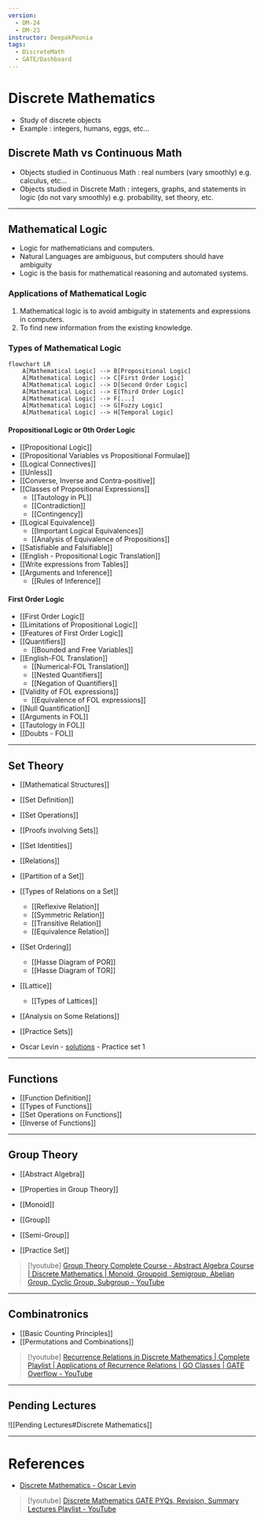 ```yaml
---
version:
  - DM-24
  - DM-23
instructor: DeepakPoonia
tags:
  - DiscreteMath
  - GATE/Dashboard
---
```

# Discrete Mathematics
- Study of discrete objects
- Example : integers, humans, eggs, etc...

## Discrete Math vs Continuous Math

- Objects studied in Continuous Math : real numbers (vary smoothly) e.g. calculus, etc...  
- Objects studied in Discrete Math : integers, graphs, and statements in logic (do not vary smoothly) e.g. probability, set theory, etc.

---
## Mathematical Logic

- Logic for mathematicians and computers.
- Natural Languages are ambiguous, but computers should have ambiguity
- Logic is the basis for mathematical reasoning and automated systems.

### Applications of Mathematical Logic

1. Mathematical logic is to avoid ambiguity in statements and expressions in computers.
2. To find new information from the existing knowledge.


### Types of Mathematical Logic

```mermaid
flowchart LR
	A[Mathematical Logic] --> B[Propositional Logic]
	A[Mathematical Logic] --> C[First Order Logic]
	A[Mathematical Logic] --> D[Second Order Logic]
	A[Mathematical Logic] --> E[Third Order Logic]
	A[Mathematical Logic] --> F[...]
	A[Mathematical Logic] --> G[Fuzzy Logic]
	A[Mathematical Logic] --> H[Temporal Logic]
```

#### Propositional Logic or 0th Order Logic
- [[Propositional Logic]]
- [[Propositional Variables vs Propositional Formulae]]
- [[Logical Connectives]]
- [[Unless]]
- [[Converse, Inverse and Contra-positive]]
- [[Classes of Propositional Expressions]]
	- [[Tautology in PL]]
	- [[Contradiction]]
	- [[Contingency]]
- [[Logical Equivalence]]
	- [[Important Logical Equivalences]]
	- [[Analysis of Equivalence of Propositions]]
- [[Satisfiable and Falsifiable]]
- [[English - Propositional Logic Translation]]
- [[Write expressions from Tables]]
- [[Arguments and Inference]]
	- [[Rules of Inference]]

#### First Order Logic
- [[First Order Logic]]
- [[Limitations of Propositional Logic]]
- [[Features of First Order Logic]]
- [[Quantifiers]]
	- [[Bounded and Free Variables]]
- [[English-FOL Translation]]
	- [[Numerical-FOL Translation]]
	- [[Nested Quantifiers]]
	- [[Negation of Quantifiers]]
- [[Validity of FOL expressions]]
	- [[Equivalence of FOL expressions]]
- [[Null Quantification]]
- [[Arguments in FOL]]
- [[Tautology in FOL]]
- [[Doubts - FOL]]

---
## Set Theory

- [[Mathematical Structures]]
- [[Set Definition]]
- [[Set Operations]]
- [[Proofs involving Sets]]
- [[Set Identities]]
- [[Relations]]
- [[Partition of a Set]]
- [[Types of Relations on a Set]]
	- [[Reflexive Relation]]
	- [[Symmetric Relation]]
	- [[Transitive Relation]]
	- [[Equivalence Relation]]
- [[Set Ordering]]
	- [[Hasse Diagram of POR]]
	- [[Hasse Diagram of TOR]]
- [[Lattice]]
	- [[Types of Lattices]]
- [[Analysis on Some Relations]]

- [[Practice Sets]]

- Oscar Levin - [solutions](https://discrete.openmathbooks.org/dmoi3/sec_intro-sets.html) - Practice set 1

---
## Functions

- [[Function Definition]]
- [[Types of Functions]]
- [[Set Operations on Functions]]
- [[Inverse of Functions]]

---
## Group Theory

- [[Abstract Algebra]]
- [[Properties in Group Theory]]
- [[Monoid]]
- [[Group]]
- [[Semi-Group]]

- [[Practice Set]]

> [!youtube] [Group Theory Complete Course - Abstract Algebra Course | Discrete Mathematics | Monoid, Groupoid, Semigroup, Abelian Group, Cyclic Group, Subgroup - YouTube](https://www.youtube.com/playlist?list=PLIPZ2_p3RNHhXves0XVa8d5O6F4rUi3KR)

---
## Combinatronics

- [[Basic Counting Principles]]
- [[Permutations and Combinations]]


> [!youtube] [Recurrence Relations in Discrete Mathematics | Complete Playlist | Applications of Recurrence Relations | GO Classes | GATE Overflow - YouTube](https://www.youtube.com/playlist?list=PLIPZ2_p3RNHhhTH0o1JBMgscMUvxs4E_4)

---
## Pending Lectures

![[Pending Lectures#Discrete Mathematics]]



---
# References

- [Discrete Mathematics - Oscar Levin](https://discrete.openmathbooks.org/dmoi3/dmoi.html)

> [!youtube] 
> [Discrete Mathematics GATE PYQs, Revision, Summary Lectures Playlist - YouTube](https://www.youtube.com/playlist?list=PLIPZ2_p3RNHgjPQN2GtCVOCgrkH2zCkSU)
